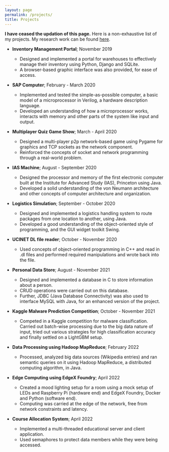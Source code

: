 ```yaml
---
layout: page
permalink: /projects/
title: Projects
---
```


**I have ceased the updation of this page.** 
Here is a non-exhaustive list of my projects. My research work can be found <a href="/research">here</a>.

- **Inventory Management Portal**; November 2019
    - Designed and implemented a portal for warehouses to effectively manage their inventory using Python, Django and SQLite.
    - A browser-based graphic interface was also provided, for ease of access.

- **SAP Computer**; February - March 2020
  - Implemented and tested the simple-as-possible computer, a basic model of a microprocessor in Verilog, a hardware description
    language.
  - Developed an understanding of how a microprocessor works, interacts with memory and other parts of the system like input
    and output.

- **Multiplayer Quiz Game Show**; March - April 2020
    - Designed a multi-player p2p network-based game using Pygame for graphics and TCP sockets as the network component.
    - Reinforced the concepts of socket and network programming through a real-world problem.

- **IAS Machine**; August - September 2020
    - Designed the processor and memory of the first electronic computer built at the Institute for Advanced Study (IAS),
      Princeton using Java.
    - Developed a solid understanding of the von Neumann architecture and other concepts of computer architecture and organization.

- **Logistics Simulation**; September - October 2020
    - Designed and implemented a logistics handling system to route packages from one location to another, using Java.
    - Developed a good understanding of the object-oriented style of programming, and the GUI widget toolkit Swing.

- **UCINET DL file reader**; October - November 2020
    - Used concepts of object-oriented programming in C++ and read in .dl files and performed required manipulations and
      wrote back into the file.

- **Personal Data Store**; August - November 2021
    - Designed and implemented a database in C to store information about a person.
    - CRUD operations were carried out on this database.
    - Further, JDBC (Java Database Connectivity) was also used to interface MySQL with Java, for an enhanced version of the
      project. 

- **Kaggle Malware Prediction Competition**; October - November 2021
    - Competed in a Kaggle competition for malware classification. Carried out batch-wise processing due to the big data nature
      of input, tried out various strategies for high classification accuracy and finally settled on a LightGBM setup.

- **Data Processing using Hadoop MapReduce**; February 2022
    -  Processed, analyzed big data sources (Wikipedia entries) and ran semantic queries on it using Hadoop MapReduce, a
       distributed computing algorithm, in Java.

- **Edge Computing using EdgeX Foundry**; April 2022
    -  Created a mood lighting setup for a room using a mock setup of LEDs and Raspberry Pi (hardware end) and EdgeX Foundry,
       Docker and Python (software end).
    - Computing was carried at the edge of the network, free from network constraints and latency.

- **Course Allocation System**; April 2022
    - Implemented a multi-threaded educational server and client application.
    - Used semaphores to protect data members while they were being accessed.


